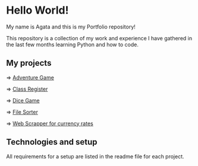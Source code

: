 # Hello World!

My name is Agata and this is my Portfolio repository!

This repository is a collection of my work and experience I have gathered in the last few months learning Python and how to code.

## My projects

=> [Adventure Game](https://github.com/Agata-Gizinska/Adventure_game/tree/master)

=> [Class Register](https://github.com/Agata-Gizinska/Class_register/tree/master)

=> [Dice Game](https://github.com/Agata-Gizinska/Dice_Game/tree/master)

=> [File Sorter](https://github.com/Agata-Gizinska/File_Sorter/tree/master)

=> [Web Scrapper for currency rates](https://github.com/Agata-Gizinska/Web_scrapper_NBP/tree/master)

## Technologies and setup

All requirements for a setup are listed in the readme file for each project.
